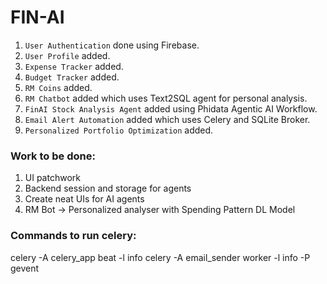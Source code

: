 # FIN-AI

1. `User Authentication` done using Firebase.<br>
2. `User Profile` added.<br>
3. `Expense Tracker` added.<br>
4. `Budget Tracker` added.<br>
5. `RM Coins` added.<br>
6. `RM Chatbot` added which uses Text2SQL agent for personal analysis.<br>
7. `FinAI Stock Analysis Agent` added using Phidata Agentic AI Workflow.<br>
8. `Email Alert Automation` added which uses Celery and SQLite Broker.<br>
9. `Personalized Portfolio Optimization` added.<br>

### Work to be done:

1. UI patchwork
2. Backend session and storage for agents
3. Create neat UIs for AI agents
4. RM Bot -> Personalized analyser with Spending Pattern DL Model

### Commands to run celery:
celery -A celery_app beat -l info
celery -A email_sender worker -l info -P gevent

